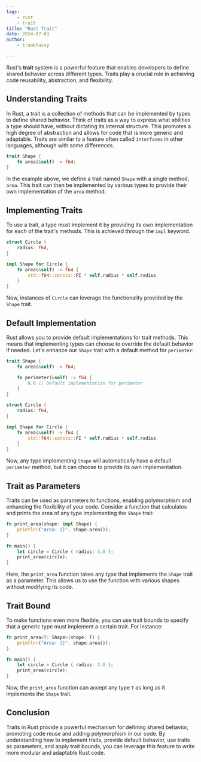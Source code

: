 ```yaml
---
tags: 
    - rust
    - trait
title: "Rust Trait"
date: 2024-07-03
author: 
    - trankhacvy

---
```

Rust's **trait** system is a powerful feature that enables developers to define shared behavior across different types. Traits play a crucial role in achieving code reusability, abstraction, and flexibility.

## Understanding Traits
In Rust, a trait is a collection of methods that can be implemented by types to define shared behavior. Think of traits as a way to express what abilities a type should have, without dictating its internal structure. This promotes a high degree of abstraction and allows for code that is more generic and adaptable.
Traits are similar to a feature often called `interfaces` in other languages, although with some differences.

```rust
trait Shape {
    fn area(&self) -> f64;
}
```
In the example above, we define a trait named `Shape` with a single method, `area`. This trait can then be implemented by various types to provide their own implementation of the `area` method.

## Implementing Traits
To use a trait, a type must implement it by providing its own implementation for each of the trait's methods. This is achieved through the `impl` keyword.

```rust
struct Circle {
    radius: f64,
}

impl Shape for Circle {
    fn area(&self) -> f64 {
        std::f64::consts::PI * self.radius * self.radius
    }
}

```
Now, instances of `Circle` can leverage the functionality provided by the `Shape` trait.

## Default Implementation
Rust allows you to provide default implementations for trait methods. This means that implementing types can choose to override the default behavior if needed. Let's enhance our `Shape` trait with a default method for `perimeter`:

```rust
trait Shape {
    fn area(&self) -> f64;

    fn perimeter(&self) -> f64 {
        0.0 // Default implementation for perimeter
    }
}

struct Circle {
    radius: f64,
}

impl Shape for Circle {
    fn area(&self) -> f64 {
        std::f64::consts::PI * self.radius * self.radius
    }
}

```

Now, any type implementing `Shape` will automatically have a default `perimeter` method, but it can choose to provide its own implementation.

## Trait as Parameters
Traits can be used as parameters to functions, enabling polymorphism and enhancing the flexibility of your code. Consider a function that calculates and prints the area of any type implementing the `Shape` trait:

```rust
fn print_area(shape: impl Shape) {
    println!("Area: {}", shape.area());
}

fn main() {
    let circle = Circle { radius: 3.0 };
    print_area(circle);
}
```

Here, the `print_area` function takes any type that implements the `Shape` trait as a parameter. This allows us to use the function with various shapes without modifying its code.

## Trait Bound
To make functions even more flexible, you can use trait bounds to specify that a generic type must implement a certain trait. For instance:

```rust
fn print_area<T: Shape>(shape: T) {
    println!("Area: {}", shape.area());
}

fn main() {
    let circle = Circle { radius: 3.0 };
    print_area(circle);
}
```
Now, the `print_area` function can accept any type `T` as long as it implements the `Shape` trait.


## Conclusion
Traits in Rust provide a powerful mechanism for defining shared behavior, promoting code reuse and adding polymorphism in our code. By understanding how to implement traits, provide default behavior, use traits as parameters, and apply trait bounds, you can leverage this feature to write more modular and adaptable Rust code.
